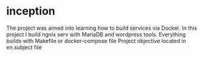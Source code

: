 # inception
The project was aimed into learning how to build services via Docker.
In this project I build ngnix serv with MariaDB and wordpress tools. Everything builds with Makefile or docker-compose file
Project objective located in en.subject file

